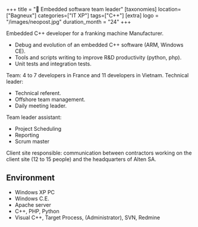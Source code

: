 +++
title = "📨 Embedded software team leader"
[taxonomies]
location=["Bagneux"]
categories=["IT XP"]
tags=["C++"]
[extra]
logo = "/images/neopost.jpg"
duration_month = "24"
+++

Embedded C++ developer for a franking machine Manufacturer.

<!-- more -->

- Debug and evolution of an embedded C++ software (ARM, Windows CE).
- Tools and scripts writing to improve R&D productivity (python, php).
- Unit tests and integration tests.

Team: 4 to 7 developers in France and 11 developers in Vietnam. Technical leader:

- Technical referent.
- Offshore team management.
- Daily meeting leader.

Team leader assistant:

- Project Scheduling
- Reporting
- Scrum master

Client site responsible: communication between contractors working on the client site (12 to 15 people) and the headquarters of Alten SA.

## Environment

- Windows XP PC
- Windows C.E.
- Apache server
- C++, PHP, Python
- Visual C++, Target Process, (Administrator), SVN, Redmine
